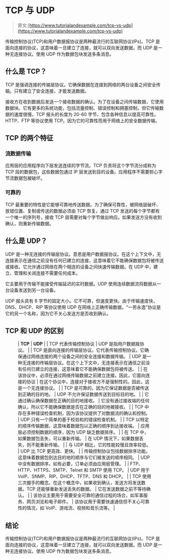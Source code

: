 # TCP 与 UDP

> 原文:[https://www.tutorialandexample.com/tcp-vs-udp](https://www.tutorialandexample.com/tcp-vs-udp)

传输控制协议(TCP)和用户数据报协议是两种最流行的互联网协议(IPs)。TCP 是面向连接的协议，这意味着一旦建立了连接，就可以双向发送数据。而 UDP 是一种无连接协议。使用 UDP 作为数据包块发送多条消息。

## 什么是 TCP？

TCP 是强调连接的传输层协议。它确保数据在连接到网络的两台设备之间安全传输。只有建立了安全连接，才能发送数据。

接收方在收到数据后发送一个接收数据的确认。为了在设备之间传输数据，它使用数据块。它有更多的系统功能，包括流量控制、错误控制和拥塞控制，但它传输数据的速度很慢。TCP 报头的长度为 20-60 字节，包含各种信息以提高可靠性。HTTP、FTP 等协议使用 TCP。因为它的可靠性而用于网络上的安全数据传输。

## TCP 的两个特征

### 流数据传输

应用层的应用程序向下层发送连续的字节流。TCP 负责将这个字节流分成称为 TCP 段的数据包，这些数据包通过 IP 层发送到目的设备。应用程序不需要担心字节流数据包被破坏。

### 可靠的

TCP 最重要的特性是它能够可靠地传送数据。为了确保可靠性，被网络层破坏、放错位置、复制或传送的数据必须由 TCP 恢复。通过 TCP 发送的每个字节都有一个唯一的序列号，接收 TCP 层需要对每个字节做出响应。如果发送方没有收到确认，则重新传输数据。

## 什么是 UDP？

UDP 是一种无连接的传输层协议。意思是用户数据报协议。在这个上下文中，无连接表示在通信之前没有任何已建立的连接，这意味着它不能确保数据包将被传送或接收。它允许通过网络在两个相连的设备之间快速传输数据。在 UDP 中，建立、管理和关闭连接不需要任何成本。

它主要用于传输不能接受传输延迟的实时数据。UDP 使用连续数据流将数据从一台设备发送到另一台设备。

UDP 报头具有 8 字节的固定大小。它不可靠，但速度更快。由于传输速度快，DNS、DHCP、RIP 等协议使用 UDP 在网络上正确传输数据。“一劳永逸”协议是它的另一个名称，因为它不关心发送方是否收到确认。

## TCP 和 UDP 的区别

<figure class="wp-block-table">

| **TCP** | **UDP** |
| TCP 代表传输控制协议 | UDP 是指用户数据报协议。 |
| TCP 是面向连接的传输层协议。它代表传输控制协议。它确保通过网络连接的两个设备之间的安全连接和数据传输。 | UDP 是一种无连接的传输层协议。在这个上下文中，无连接表示在通信之前没有任何已建立的连接，这意味着它不能确保数据包将被传送。 |
| 在该协议中，必须在通过网络传输数据之前建立连接。因此，它面向连接的协议 | 在这个协议中，连接对于接收方不是强制性的。因此，这是一个无连接协议。 |
| TCP 是可靠的，因为它保证数据是否被传送到正确的目的地。 | UDP 不允许保证数据传送到目标目的地。 |
| 它通过确认确保数据在正确的目的地接收。 | 它没有通过接收端的任何确认，所以它不能确保数据是否在正确的目的地被接收。 |
| TCP 中存在多种错误检查机制，因为该协议提供了对数据流的确认和控制。 | UDP 只有一个简单的基于校验和的错误检查机制。 |
| TCP 以特定的顺序传输数据，这意味着数据包以正确的顺序到达接收端。 | 应用层必须控制数据的顺序，因为 UDP 缺乏数据排序。 |
| 在 TCP 中，如果数据包丢失，可以重新传输。 | 在 UDP 情况下，如果数据丢失，则不能重新传输。 |
| 与 UDP 相比，它的性能较慢且效率较低。 | UDP 比 TCP 更高效、更快。 |
| 传输控制协议包括数据排序功能。这意味着数据包到达目的地的顺序与它们被发送的顺序相同。 | UDP 中没有数据排序。如有必要，订单必须由应用层管理。 |
| FTP、HTTP、HTTPS、SMTP、Telnet 和 SMTP 使用 TCP。 | UDP 用于 VoIP、SNMP、RIP、DHCP、TFTP、DNS 和 DHCP。 |
| TCP 使用三次握手的概念。在这个概念中，如果收到确认，发送方将发送数据。TCP 还能够重新发送丢失的数据。 | 它在发送数据之前不等待确认。 |
| 该协议主要用于需要安全可靠的通信过程的场合，如军事服务、网页浏览和电子邮件。 | 该协议用于需要快速通信但不关心可靠性的情况，如 VoIP、游戏流、视频和音乐流等。 |

</figure>

## 结论

传输控制协议(TCP)和用户数据报协议是两种最流行的互联网协议(IPs)。TCP 是面向连接的协议，这意味着一旦建立了连接，就可以双向发送数据。而 UDP 是一种无连接协议。使用 UDP 作为数据包块发送多条消息。